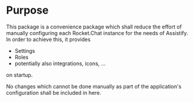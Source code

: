 # Purpose

This package is a convenience package which shall reduce the effort of manually configuring each Rocket.Chat instance for the needs of Assistify.
In order to achieve this, it provides

- Settings
- Roles
- potentially also integrations, icons, ...

on startup.

No changes which cannot be done manually as part of the application's configuration shall be included in here.

